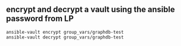 ## encrypt and decrypt a vault using the ansible password from LP

```
ansible-vault encrypt group_vars/graphdb-test
ansible-vault decrypt group_vars/graphdb-test

```